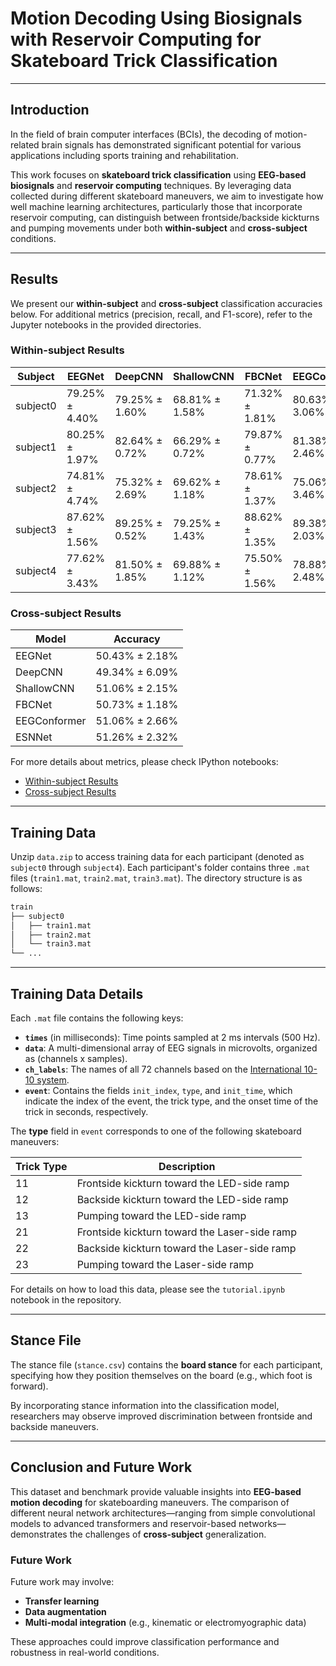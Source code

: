 # Motion Decoding Using Biosignals with Reservoir Computing for Skateboard Trick Classification

---


## Introduction

In the field of brain computer interfaces (BCIs), the decoding of motion-related brain signals has demonstrated significant potential for various applications including sports training and rehabilitation. 

This work focuses on **skateboard trick classification** using **EEG-based biosignals** and **reservoir computing** techniques. By leveraging data collected during different skateboard maneuvers, we aim to investigate how well machine learning architectures, particularly those that incorporate reservoir computing, can distinguish between frontside/backside kickturns and pumping movements under both **within-subject** and **cross-subject** conditions.

---

## Results

We present our **within-subject** and **cross-subject** classification accuracies below. For additional metrics (precision, recall, and F1-score), refer to the Jupyter notebooks in the provided directories.


### Within-subject Results

| Subject   | EEGNet            | DeepCNN          | ShallowCNN       | FBCNet            | EEGConformer      | ESNNet            |
|-----------|-------------------|------------------|------------------|-------------------|-------------------|-------------------|
| subject0  | 79.25% ± 4.40%    | 79.25% ± 1.60%   | 68.81% ± 1.58%   | 71.32% ± 1.81%    | 80.63% ± 3.06%    | 83.02% ± 2.09%    |
| subject1  | 80.25% ± 1.97%    | 82.64% ± 0.72%   | 66.29% ± 0.72%   | 79.87% ± 0.77%    | 81.38% ± 2.46%    | 83.14% ± 1.21%    |
| subject2  | 74.81% ± 4.74%    | 75.32% ± 2.69%   | 69.62% ± 1.18%   | 78.61% ± 1.37%    | 75.06% ± 3.46%    | 78.61% ± 1.13%    |
| subject3  | 87.62% ± 1.56%    | 89.25% ± 0.52%   | 79.25% ± 1.43%   | 88.62% ± 1.35%    | 89.38% ± 2.03%    | 89.50% ± 1.03%    |
| subject4  | 77.62% ± 3.43%    | 81.50% ± 1.85%   | 69.88% ± 1.12%   | 75.50% ± 1.56%    | 78.88% ± 2.48%    | 82.00% ± 2.09%    |


### Cross-subject Results

| Model        | Accuracy           |
|--------------|--------------------|
| EEGNet       | 50.43% ± 2.18%     |
| DeepCNN      | 49.34% ± 6.09%     |
| ShallowCNN   | 51.06% ± 2.15%     |
| FBCNet       | 50.73% ± 1.18%     |
| EEGConformer | 51.06% ± 2.66%     |
| ESNNet       | 51.26% ± 2.32%     |

For more details about metrics, please check IPython notebooks:
- [Within-subject Results](./within-subject/results/all_results.csv)
- [Cross-subject Results](./cross-subject/results/all_results.csv)

---

## Training Data

Unzip `data.zip` to access training data for each participant (denoted as `subject0` through `subject4`). Each participant's folder contains three `.mat` files (`train1.mat`, `train2.mat`, `train3.mat`). The directory structure is as follows:

```bash
train
├── subject0
│   ├── train1.mat
│   ├── train2.mat
│   └── train3.mat
└── ...
```

---

## Training Data Details

Each `.mat` file contains the following keys:

- **`times`** (in milliseconds): Time points sampled at 2 ms intervals (500 Hz).
- **`data`**: A multi-dimensional array of EEG signals in microvolts, organized as (channels x samples).
- **`ch_labels`**: The names of all 72 channels based on the [International 10-10 system](https://commons.wikimedia.org/wiki/File:EEG_10-10_system_with_additional_information.svg).
- **`event`**: Contains the fields `init_index`, `type`, and `init_time`, which indicate the index of the event, the trick type, and the onset time of the trick in seconds, respectively.


The **type** field in `event` corresponds to one of the following skateboard maneuvers:

| Trick Type | Description                                           |
|------------|-------------------------------------------------------|
| 11         | Frontside kickturn toward the LED-side ramp           |
| 12         | Backside kickturn toward the LED-side ramp            |
| 13         | Pumping toward the LED-side ramp                      |
| 21         | Frontside kickturn toward the Laser-side ramp         |
| 22         | Backside kickturn toward the Laser-side ramp          |
| 23         | Pumping toward the Laser-side ramp                    |

For details on how to load this data, please see the `tutorial.ipynb` notebook in the repository.

---

## Stance File

The stance file (`stance.csv`) contains the **board stance** for each participant, specifying how they position themselves on the board (e.g., which foot is forward). 

By incorporating stance information into the classification model, researchers may observe improved discrimination between frontside and backside maneuvers.

---

## Conclusion and Future Work

This dataset and benchmark provide valuable insights into **EEG-based motion decoding** for skateboarding maneuvers. The comparison of different neural network architectures—ranging from simple convolutional models to advanced transformers and reservoir-based networks—demonstrates the challenges of **cross-subject** generalization.

### Future Work
Future work may involve:
- **Transfer learning**
- **Data augmentation**
- **Multi-modal integration** (e.g., kinematic or electromyographic data)

These approaches could improve classification performance and robustness in real-world conditions.
